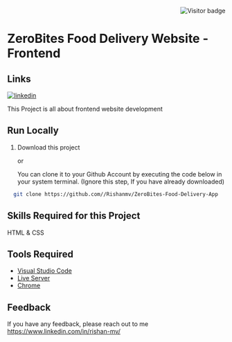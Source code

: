 <p  align="right"><img src="https://visitor-badge.laobi.icu/badge?page_id=AyeRaj" alt="Visitor badge"/>
    
# ZeroBites Food Delivery Website - Frontend

##  Links
[![linkedin](https://img.shields.io/badge/linkedin-0A66C2?style=for-the-badge&logo=linkedin&logoColor=white)](https://www.linkedin.com/in/rishan-mv/)

This Project is all about frontend website development
    
## Run Locally

1. Download this project

    or

    You can clone it to your Github Account by executing the code below in your system terminal. (Ignore this step, If you have already downloaded)
```bash
  git clone https://github.com//Rishanmv/ZeroBites-Food-Delivery-App
```


## Skills Required for this Project
HTML & CSS 

## Tools Required
- [Visual Studio Code](https://code.visualstudio.com/download)
- [Live Server](https://marketplace.visualstudio.com/items?itemName=ritwickdey.LiveServer)
- [Chrome](https://www.google.com/chrome/thank-you.html?brand=JJTC&statcb=1&installdataindex=empty&defaultbrowser=0#)


## Feedback

If you have any feedback, please reach out to me https://www.linkedin.com/in/rishan-mv/

